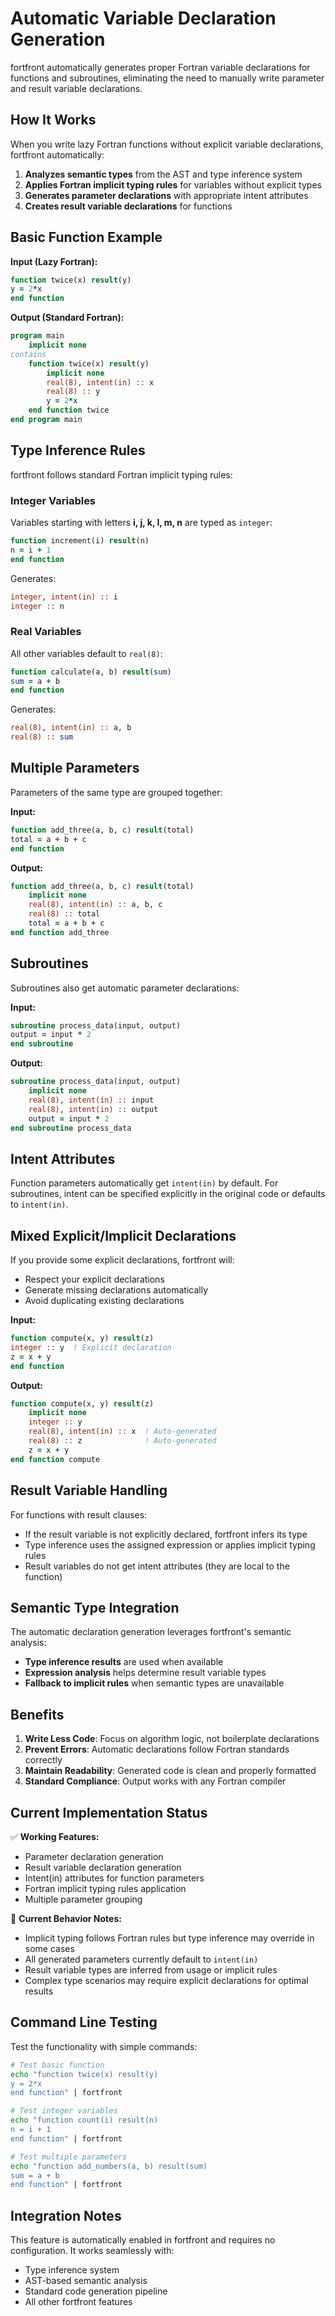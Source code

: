 # Automatic Variable Declaration Generation

fortfront automatically generates proper Fortran variable declarations for functions and subroutines, eliminating the need to manually write parameter and result variable declarations.

## How It Works

When you write lazy Fortran functions without explicit variable declarations, fortfront automatically:

1. **Analyzes semantic types** from the AST and type inference system
2. **Applies Fortran implicit typing rules** for variables without explicit types
3. **Generates parameter declarations** with appropriate intent attributes
4. **Creates result variable declarations** for functions

## Basic Function Example

**Input (Lazy Fortran):**
```fortran
function twice(x) result(y)
y = 2*x
end function
```

**Output (Standard Fortran):**
```fortran
program main
    implicit none
contains
    function twice(x) result(y)
        implicit none
        real(8), intent(in) :: x
        real(8) :: y
        y = 2*x
    end function twice
end program main
```

## Type Inference Rules

fortfront follows standard Fortran implicit typing rules:

### Integer Variables
Variables starting with letters **i, j, k, l, m, n** are typed as `integer`:
```fortran
function increment(i) result(n)
n = i + 1
end function
```

Generates:
```fortran
integer, intent(in) :: i
integer :: n
```

### Real Variables  
All other variables default to `real(8)`:
```fortran
function calculate(a, b) result(sum)
sum = a + b  
end function
```

Generates:
```fortran
real(8), intent(in) :: a, b
real(8) :: sum
```

## Multiple Parameters

Parameters of the same type are grouped together:

**Input:**
```fortran
function add_three(a, b, c) result(total)
total = a + b + c
end function
```

**Output:**
```fortran
function add_three(a, b, c) result(total)
    implicit none
    real(8), intent(in) :: a, b, c
    real(8) :: total
    total = a + b + c
end function add_three
```

## Subroutines

Subroutines also get automatic parameter declarations:

**Input:**
```fortran
subroutine process_data(input, output)
output = input * 2
end subroutine
```

**Output:**
```fortran
subroutine process_data(input, output)
    implicit none
    real(8), intent(in) :: input
    real(8), intent(in) :: output
    output = input * 2
end subroutine process_data
```

## Intent Attributes

Function parameters automatically get `intent(in)` by default. For subroutines, intent can be specified explicitly in the original code or defaults to `intent(in)`.

## Mixed Explicit/Implicit Declarations

If you provide some explicit declarations, fortfront will:
- Respect your explicit declarations
- Generate missing declarations automatically
- Avoid duplicating existing declarations

**Input:**
```fortran
function compute(x, y) result(z)
integer :: y  ! Explicit declaration
z = x + y
end function
```

**Output:**
```fortran
function compute(x, y) result(z)
    implicit none
    integer :: y
    real(8), intent(in) :: x  ! Auto-generated
    real(8) :: z              ! Auto-generated
    z = x + y
end function compute
```

## Result Variable Handling

For functions with result clauses:
- If the result variable is not explicitly declared, fortfront infers its type
- Type inference uses the assigned expression or applies implicit typing rules
- Result variables do not get intent attributes (they are local to the function)

## Semantic Type Integration

The automatic declaration generation leverages fortfront's semantic analysis:
- **Type inference results** are used when available
- **Expression analysis** helps determine result variable types
- **Fallback to implicit rules** when semantic types are unavailable

## Benefits

1. **Write Less Code**: Focus on algorithm logic, not boilerplate declarations
2. **Prevent Errors**: Automatic declarations follow Fortran standards correctly
3. **Maintain Readability**: Generated code is clean and properly formatted
4. **Standard Compliance**: Output works with any Fortran compiler

## Current Implementation Status

✅ **Working Features:**
- Parameter declaration generation
- Result variable declaration generation  
- Intent(in) attributes for function parameters
- Fortran implicit typing rules application
- Multiple parameter grouping

🔧 **Current Behavior Notes:**
- Implicit typing follows Fortran rules but type inference may override in some cases
- All generated parameters currently default to `intent(in)`
- Result variable types are inferred from usage or implicit rules
- Complex type scenarios may require explicit declarations for optimal results

## Command Line Testing

Test the functionality with simple commands:

```bash
# Test basic function
echo "function twice(x) result(y)
y = 2*x
end function" | fortfront

# Test integer variables
echo "function count(i) result(n)
n = i + 1  
end function" | fortfront

# Test multiple parameters
echo "function add_numbers(a, b) result(sum)
sum = a + b
end function" | fortfront
```

## Integration Notes

This feature is automatically enabled in fortfront and requires no configuration. It works seamlessly with:
- Type inference system
- AST-based semantic analysis
- Standard code generation pipeline
- All other fortfront features